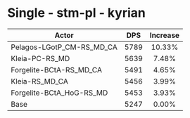 # Single - stm-pl - kyrian
| Actor | DPS | Increase |
|---|:---:|:---:|
|Pelagos-LGotP_CM-RS_MD_CA|5789|10.33%|
|Kleia-PC-RS_MD|5639|7.48%|
|Forgelite-BCtA-RS_MD_CA|5491|4.65%|
|Kleia-RS_MD_CA|5456|3.99%|
|Forgelite-BCtA_HoG-RS_MD|5453|3.93%|
|Base|5247|0.00%|
